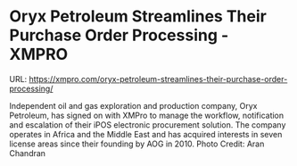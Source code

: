 # Oryx Petroleum Streamlines Their Purchase Order Processing - XMPRO

URL: https://xmpro.com/oryx-petroleum-streamlines-their-purchase-order-processing/


Independent oil and gas exploration and production company, Oryx Petroleum, has signed on with XMPro to manage the workflow, notification and escalation of their iPOS electronic procurement solution. The company operates in Africa and the Middle East and has acquired interests in seven license areas since their founding by AOG in 2010.
Photo Credit: Aran Chandran